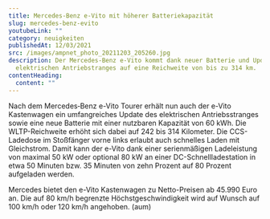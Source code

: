 ```yaml
---
title: Mercedes-Benz e-Vito mit höherer Batteriekapazität
slug: mercedes-benz-evito
youtubeLink: ""
category: neuigkeiten
publishedAt: 12/03/2021
src: /images/ampnet_photo_20211203_205260.jpg
description: Der Mercedes-Benz e-Vito kommt dank neuer Batterie und Update des
  elektrischen Antriebstranges auf eine Reichweite von bis zu 314 km.
contentHeading:
  content: ""
---
```

Nach dem Mercedes‑Benz e-Vito Tourer erhält nun auch der e-Vito Kastenwagen ein umfangreiches Update des elektrischen Antriebsstranges sowie eine neue Batterie mit einer nutzbaren Kapazität von 60 kWh. Die WLTP-Reichweite erhöht sich dabei auf 242 bis 314 Kilometer. Die CCS-Ladedose im Stoßfänger vorne links erlaubt auch schnelles Laden mit Gleichstrom. Damit kann der e-Vito dank einer serienmäßigen Ladeleistung von maximal 50 kW oder optional 80 kW an einer DC-Schnellladestation in etwa 50 Minuten bzw. 35 Minuten von zehn Prozent auf 80 Prozent aufgeladen werden.

Mercedes bietet den e-Vito Kastenwagen zu Netto-Preisen ab 45.990 Euro an. Die auf 80 km/h begrenzte Höchstgeschwindigkeit wird auf Wunsch auf 100 km/h oder 120 km/h angehoben. (aum)